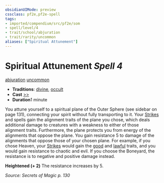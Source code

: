 ```yaml
---
obsidianUIMode: preview
cssclass: pf2e,pf2e-spell
tags:
- imported/compendium/src/pf2e/som
- spell/level/4
- trait/school/abjuration
- trait/rarity/uncommon
aliases: ["Spiritual Attunement"]
---
```

# Spiritual Attunement *Spell 4*   
[abjuration](abjuration.md)  [uncommon](uncommon.md)  

- **Traditions**: [divine](divine.md), [occult](occult.md)
- **Cast** [>>](chapter-9-playing-the-game.md#Actions "Two-Action") 
- **Duration**1 minute

You attune yourself to a spiritual plane of the Outer Sphere (see sidebar on page 131), connecting your spirit without fully transporting to it. Your [Strikes](strike.md) and spells gain the alignment traits of the plane you chose, which deals additional damage to creatures with a weakness to either of those alignment traits. Furthermore, the plane protects you from energy of the alignments that oppose the plane. You gain resistance 5 to damage of the alignments that oppose those of your chosen plane. For example, if you chose Heaven, your [Strikes](strike.md) would gain the [good](good.md) and [lawful](lawful.md) traits, and you would gain resistance to chaotic and evil. If you choose the Boneyard, the resistance is to negative and positive damage instead.

**Heightened (+ 2)** The resistance increases by 5.

*Source: Secrets of Magic p. 130*